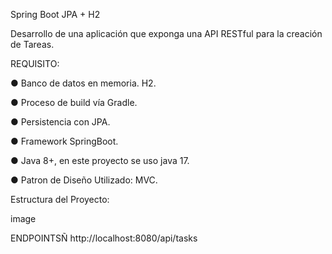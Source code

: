 Spring Boot JPA + H2

Desarrollo de una aplicación que exponga una API RESTful para la creación de Tareas.

REQUISITO:

● Banco de datos en memoria. H2.

● Proceso de build vía Gradle.

● Persistencia con JPA.

● Framework SpringBoot.

● Java 8+, en este proyecto se uso java 17.

● Patron de Diseño Utilizado: MVC.

Estructura del Proyecto:

image

ENDPOINTSÑ http://localhost:8080/api/tasks
